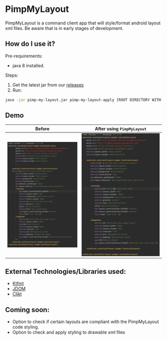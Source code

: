 # PimpMyLayout

PimpMyLayout is a command client app that will style/format android layout xml files. 
Be aware that is in early stages of development.

## How do I use it?

Pre-requirements:
- java 8 installed.

Steps:

1. Get the latest jar from our [releases](https://github.com/franvis/PimpMyLayout/releases)
2. Run:
```bash
java -jar pimp-my-layout.jar pimp-my-layout-apply [ROOT DIRECTORY WITH FILES TO FORMAT]
```

## Demo
|Before | After using `PimpMyLayout`|
| ---- | ---- |
| ![Original](docs/images/demo-bad-formatting.png) | ![PimpMyLayout](docs/images/demo-good-formatting.png) |

## External Technologies/Libraries used:
* [Ktfmt](https://github.com/facebookincubator/ktfmt)
* [JDOM](http://www.jdom.org/)
* [Clikt](https://ajalt.github.io/clikt/)

## Coming soon:
* Option to check if certain layouts are compliant with the PimpMyLayout code styling.
* Option to check and apply styling to drawable xml files

